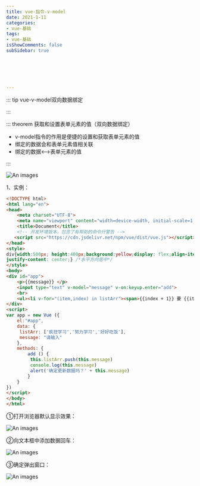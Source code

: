 ```yaml
---
title: vue-指令-v-model
date: 2021-1-11
categories:
- vue-基础
tags:
- vue-基础
isShowComments: false
subSidebar: true






---
```


::: tip vue-v-model双向数据绑定

:::

::: theorem 获取和设置表单元素的值（双向数据绑定）

- v-model指令的作用是便捷的设置和获取表单元素的值
- 绑定的数据会和表单元素值相关联
- 绑定的数据<-->表单元素的值

:::

![An images](/images/60.png) 

1、实例：

```html
<!DOCTYPE html>
<html lang="en">
<head>
    <meta charset="UTF-8">
    <meta name="viewport" content="width=device-width, initial-scale=1.0">
    <title>Document</title>
    <!-- 开发环境版本，包含了有帮助的命令行警告 -->
   <script src="https://cdn.jsdelivr.net/npm/vue/dist/vue.js"></script>
</head>
<style>
div{width:500px; height:400px;background:yellow;display: flex;align-items: center; /*垂直方向居中*/
justify-content: center;} /*水平方向居中*/
</style>
<body>
<div id="app">
    <p>{{message}} </p>
    <input type="text" v-model="message" v-on:keyup.enter="add">
    <br>
    <ul><li v-for="(item,index) in listArr"><span>{{index + 1}} 要 {{item}}</span></li></ul>
</div>
<script>
var app = new Vue ({
    el:"#app",
    data: {
     listArr: ['疯狂学习','努力学习','好好吃饭'],
     message: "请输入"
    },
    methods: {
        add () {
         this.listArr.push(this.message)
         console.log(this.message)
         alert('确定更新数据吗？' + this.message)
        }
    }
})
</script>
</body>
</html>
```

①打开浏览器默认显示效果：

![An images](/images/61.png) 

②向文本框中添加数据回车：

![An images](/images/62.png) 

③确定弹出窗口：

![An images](/images/63.png) 